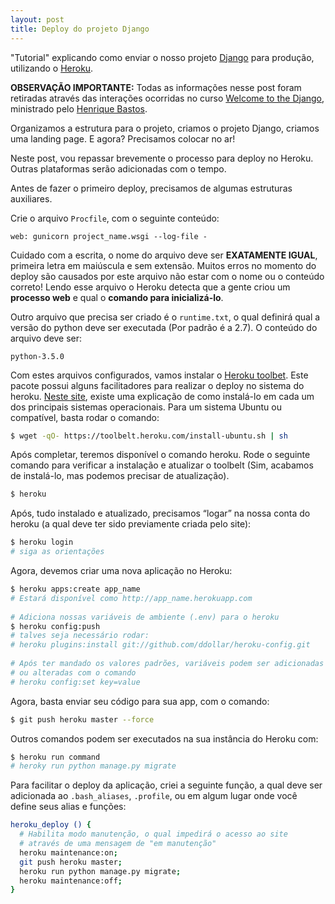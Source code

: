 ```yaml
---
layout: post
title: Deploy do projeto Django
---
```

"Tutorial" explicando como enviar o nosso projeto [Django](https://www.djangoproject.com/) 
para produção, utilizando o [Heroku](https://www.heroku.com/).

**OBSERVAÇÃO IMPORTANTE:**
Todas as informações nesse post foram retiradas através das interações ocorridas no curso [Welcome to the Django](http://welcometothedjango.com.br/),
ministrado pelo [Henrique Bastos](http://henriquebastos.net/).

Organizamos a estrutura para o projeto, criamos o projeto Django, criamos uma landing page. E agora? Precisamos colocar no ar!

Neste post, vou repassar brevemente o processo para deploy no Heroku. Outras plataformas serão adicionadas com o tempo.

Antes de fazer o primeiro deploy, precisamos de algumas estruturas auxiliares.

Crie o arquivo `Procfile`, com o seguinte conteúdo:

```
web: gunicorn project_name.wsgi --log-file -
```

Cuidado com a escrita, o nome do arquivo deve ser **EXATAMENTE IGUAL**, primeira letra em maiúscula e sem extensão.
Muitos erros no momento do deploy são causados por este arquivo não estar com o nome ou o conteúdo correto!
Lendo esse arquivo o Heroku detecta que a gente criou um **processo web** e qual o **comando para inicializá-lo**.

Outro arquivo que precisa ser criado é o `runtime.txt`, o qual definirá qual a versão do python deve ser executada
(Por padrão é a 2.7). O conteúdo do arquivo deve ser:

```
python-3.5.0
```

Com estes arquivos configurados, vamos instalar o [Heroku toolbet](https://toolbelt.heroku.com/).
Este pacote possui alguns facilitadores para realizar o deploy no sistema do heroku.
[Neste site](https://toolbelt.heroku.com/), existe uma explicação de como instalá-lo em cada um dos principais sistemas operacionais.
Para um sistema Ubuntu ou compatível, basta rodar o comando:

```bash
$ wget -qO- https://toolbelt.heroku.com/install-ubuntu.sh | sh
```

Após completar, teremos disponível o comando heroku.
Rode o seguinte comando para verificar a instalação e atualizar o toolbelt
(Sim, acabamos de instalá-lo, mas podemos precisar de atualização).

```bash
$ heroku
```

Após, tudo instalado e atualizado, precisamos “logar” na nossa conta do heroku (a qual deve ter sido previamente criada pelo site):

```bash
$ heroku login
# siga as orientações
```

Agora, devemos criar uma nova aplicação no Heroku:

```bash
$ heroku apps:create app_name
# Estará disponível como http://app_name.herokuapp.com
 
# Adiciona nossas variáveis de ambiente (.env) para o heroku
$ heroku config:push
# talves seja necessário rodar:
# heroku plugins:install git://github.com/ddollar/heroku-config.git
 
# Após ter mandado os valores padrões, variáveis podem ser adicionadas
# ou alteradas com o comando
# heroku config:set key=value
```

Agora, basta enviar seu código para sua app, com o comando:

```bash
$ git push heroku master --force
```

Outros comandos podem ser executados na sua instância do Heroku com:

```bash
$ heroku run command
# heroky run python manage.py migrate
```

Para facilitar o deploy da aplicação, criei a seguinte função, a qual deve ser adicionada ao `.bash_aliases`,
`.profile`, ou em algum lugar onde você define seus alias e funções:

```bash
heroku_deploy () {
  # Habilita modo manutenção, o qual impedirá o acesso ao site
  # através de uma mensagem de "em manutenção"
  heroku maintenance:on;
  git push heroku master;
  heroku run python manage.py migrate;
  heroku maintenance:off;
}
```
